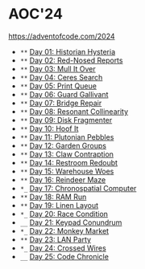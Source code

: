 # AOC'24

<https://adventofcode.com/2024>

* `**` [Day 01: Historian Hysteria](day01/README.md)
* `**` [Day 02: Red-Nosed Reports](day02/README.md)
* `**` [Day 03: Mull It Over](day03/README.md)
* `**` [Day 04: Ceres Search](day04/README.md)
* `**` [Day 05: Print Queue](day05/README.md)
* `**` [Day 06: Guard Gallivant](day06/README.md)
* `**` [Day 07: Bridge Repair](day07/README.md)
* `**` [Day 08: Resonant Collinearity](day08/README.md)
* `**` [Day 09: Disk Fragmenter](day09/README.md)
* `**` [Day 10: Hoof It](day10/README.md)
* `**` [Day 11: Plutonian Pebbles](day11/README.md)
* `**` [Day 12: Garden Groups](day12/README.md)
* `**` [Day 13: Claw Contraption](day12/README.md)
* `**` [Day 14: Restroom Redoubt](day14/README.md)
* `**` [Day 15: Warehouse Woes](day15/README.md)
* `**` [Day 16: Reindeer Maze](day16/README.md)
* `*_` [Day 17: Chronospatial Computer](day17/README.md)
* `**` [Day 18: RAM Run](day18/README.md)
* `**` [Day 19: Linen Layout](day19/README.md)
* `*_` [Day 20: Race Condition](day20/README.md)
* `__` [Day 21: Keypad Conundrum](day21/README.md)
* `*_` [Day 22: Monkey Market](day22/README.md)
* `**` [Day 23: LAN Party](day23/README.md)
* `*_` [Day 24: Crossed Wires](day24/README.md)
* `__` [Day 25: Code Chronicle](day25/README.md)
